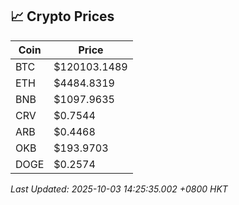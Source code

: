 ## 📈 Crypto Prices

| Coin | Price |
| ---- | ----- |
| BTC | $120103.1489 |
| ETH | $4484.8319 |
| BNB | $1097.9635 |
| CRV | $0.7544 |
| ARB | $0.4468 |
| OKB | $193.9703 |
| DOGE | $0.2574 |

_Last Updated: 2025-10-03 14:25:35.002 +0800 HKT_